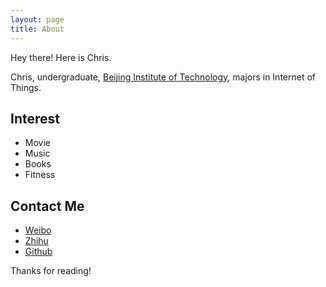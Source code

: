 ```yaml
---
layout: page
title: About
---
```


<p class="message">
  Hey there! Here is Chris.
</p>

Chris, undergraduate, [Beijing Institute of Technology](http://www.bit.edu.cn), majors in Internet of Things.

## Interest

- Movie
- Music
- Books
- Fitness

## Contact Me

- [Weibo](https://weibo.com/chenjiangui)
- [Zhihu](https://www.zhihu.com/people/chenjiangui)
- [Github](https://github.com/Chriskuei)

Thanks for reading!
